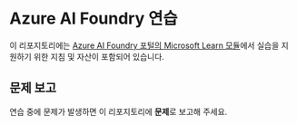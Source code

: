 # Azure AI Foundry 연습

이 리포지토리에는 [Azure AI Foundry 포털의 Microsoft Learn 모듈](https://learn.microsoft.com/en-us/training/paths/create-custom-copilots-ai-studio/)에서 실습을 지원하기 위한 지침 및 자산이 포함되어 있습니다.

## 문제 보고

연습 중에 문제가 발생하면 이 리포지토리에 **문제**로 보고해 주세요.

